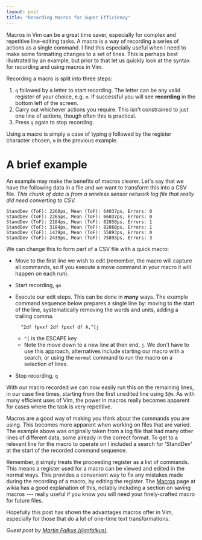 ```yaml
---
layout: post
title: "Recording Macros for Super Efficiency"
---
```


Macros in Vim can be a great time saver, especially for complex and repetitive
line-editing tasks.
A macro is a way of recording a series of actions as a single command. I find this
especially useful when I need to make some formatting changes to a set of lines.
This is perhaps best illustrated by an example, but prior to that let us quickly
look at the syntax for recording and using macros in Vim.

Recording a macro is split into three steps:

1.  `q` followed by a letter to start recording. The letter can be any valid register
    of your choice, e.g. `m`. If successful you will see **recording** in the
    bottom left of the screen.
2.  Carry out whichever actions you require. This isn't constrained to just
    one line of actions, though often this is practical.
3.  Press `q` again to stop recording.

Using a macro is simply a case of typing `@` followed by the register
character chosen, `m` in the previous example.


# A brief example
An example may make the benefits of macros clearer. Let's say that we have
the following data in a file and we want to transform this into a CSV file. _This
chunk of data is from a wireless sensor network log file that really did need
converting to CSV._

    StandDev (ToF): 2260ps, Mean (ToF): 64037ps, Errors: 0
    StandDev (ToF): 2265ps, Mean (ToF): 66037ps, Errors: 0
    StandDev (ToF): 2184ps, Mean (ToF): 82858ps, Errors: 1
    StandDev (ToF): 3184ps, Mean (ToF): 82860ps, Errors: 1
    StandDev (ToF): 1439ps, Mean (ToF): 55893ps, Errors: 0
    StandDev (ToF): 2439ps, Mean (ToF): 75893ps, Errors: 3

We can change this to form part of a CSV file with a quick macro:

* Move to the first line we wish to edit (remember, the macro will capture all
  commands, so if you execute a move
  command in your macro it will happen on each run).
* Start recording, `qm`
* Execute our edit steps. This can be done in **many** ways. The example
  command sequence below prepares a single line by: moving to the start of the
  line, systematically removing the words and units, adding a trailing comma.

        ^2df fpxxf 2df fpxxf df A,^[j

    * `^[` is the ESCAPE key
    * Note the move down to a new line at then end, `j`. We don't have to use
      this approach, alternatives include starting our macro with a search, or
      using the `normal` command to run the macro on a selection of lines.
* Stop recording, `q`

With our macro recorded we can now easily run this on the remaining lines, in
our case five times, starting from the first unedited line using `5@m`. As with
many efficient uses of Vim, the power in macros really becomes apparent for
cases where the task is very repetitive.

Macros are a good way of making you think about the commands you are using. This
becomes more apparent when working on files that are varied. The example above was
originally taken from a log file that had many other lines of different data, some already in the
correct format.
To get to a relevant line for the macro to operate on I included a
search for 'StandDev' at the start of the recorded command sequence.

Remember, `@` simply
treats the proceeding register as a list of commands. This means a register used for a
macro can be viewed and edited in the normal ways. This provides a
convenient way to fix any mistakes made during the recording of a macro, by
editing the register. The [Macros](http://vim.wikia.com/wiki/Macros) page at
wikia has a good explanation of this, notably including a section on 
saving macros --- really useful if you know you will need your
finely-crafted macro for future files.

Hopefully this post has shown the advantages macros offer in Vim, especially for
those that do a lot of one-time text transformations.


_Guest post by [Martin Falkus (@mfalkus)](http://twitter.com/mfalkus)._
